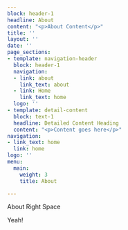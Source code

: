 ```yaml
---
block: header-1
headline: About
content: "<p>About Content</p>"
title: ''
layout: ''
date: ''
page_sections:
- template: navigation-header
  block: header-1
  navigation:
  - link: about
    link_text: about
  - link: Home
    link_text: home
  logo: ''
- template: detail-content
  block: text-1
  headline: Detailed Content Heading
  content: "<p>Content goes here</p>"
navigation:
- link_text: home
  link: home
logo: ''
menu:
  main:
    weight: 3
    title: About

---
```

About Right Space

Yeah!